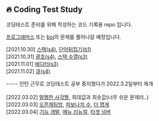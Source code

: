 🔥 Coding Test Study
--------------
코딩테스트 준비를 위해 작성하는 코드 기록용 repo 입니다.<br>

<a href='https://programmers.co.kr/learn/challenges'>프로그래머스</a> 또는 <a href='https://code.plus/course/41'>boj</a>의 문제를 풀어나갈 예정입니다.<br>

[2021.10.30] <a href='https://www.acmicpc.net/problem/10828'>스택(s4)</a>, <a href='https://github.com/jacinder/CodingTestStudy/blob/main/BOJ/9093.py'>단어뒤집기(b1)</a><br>
[2021.10.31] <a href='https://github.com/jacinder/CodingTestStudy/blob/main/BOJ/9012.py'>괄호(s4)</a>, <a href='https://github.com/jacinder/CodingTestStudy/blob/main/BOJ/1874.py'>스택 수열(s3)</a><br>
[2021.11.01] <a href='https://github.com/jacinder/CodingTestStudy/blob/main/BOJ/1406.py'>에디터(s3)</a><br>
[2021.11.02] <a href='https://github.com/jacinder/CodingTestStudy/blob/main/BOJ/10845.py'>큐(s4)</a><br>

----- 인턴 근무로 코딩테스트 공부 중지했다가 2022.3.2일부터 재개<br><br>
[2022.03.02] <a href='https://github.com/jacinder/CodingTestStudy/blob/main/ProgrammersLevel2/%EB%A9%80%EC%A9%A1%ED%95%9C_%EC%82%AC%EA%B0%81%ED%98%95.py'>멀쩡한 사각형</a>, 최대값과 최솟값(너무 쉬운 문제라..)<br>
[2022.03.03] <a href='https://github.com/jacinder/CodingTestStudy/blob/main/ProgrammersLevel2/%EC%98%A4%ED%94%88_%EC%B1%84%ED%8C%85%EB%B0%A9.py'>오픈채팅방</a>, <a href='https://github.com/jacinder/CodingTestStudy/blob/main/ProgrammersLevel2/%ED%94%BC%EB%B3%B4%EB%82%98%EC%B9%98_%EC%88%98.py'>피보나치 수</a>, <a href='https://github.com/jacinder/CodingTestStudy/blob/main/ProgrammersLevel2/%EB%8D%94_%EB%A7%B5%EA%B2%8C.py'>더 맵게</a><br>
[2022.03.04] <a href='https://github.com/jacinder/CodingTestStudy/blob/main/ProgrammersLevel2/%EA%B8%B0%EB%8A%A5_%EA%B0%9C%EB%B0%9C.py'>기능 개발</a>, <a href='https://github.com/jacinder/CodingTestStudy/blob/main/ProgrammersLevel2/%EB%A9%94%EB%89%B4_%EB%A6%AC%EB%89%B4%EC%96%BC2.py'>메뉴 리뉴얼</a>, <a href='https://github.com/jacinder/CodingTestStudy/blob/main/ProgrammersLevel2/%ED%83%80%EA%B2%9F_%EB%84%98%EB%B2%84.py'>타겟 넘버</a><br>
